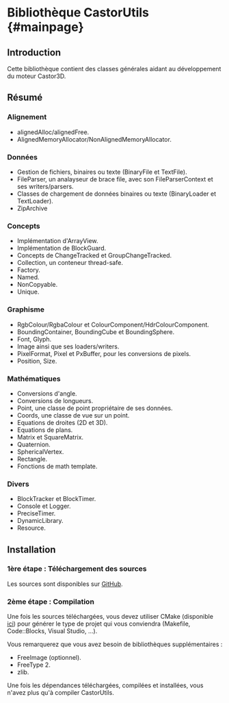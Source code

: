 ﻿Bibliothèque CastorUtils	{#mainpage}
========================

## Introduction

Cette bibliothèque contient des classes générales aidant au développement du moteur Castor3D.

## Résumé

### Alignement

- alignedAlloc/alignedFree.
- AlignedMemoryAllocator/NonAlignedMemoryAllocator.

### Données

- Gestion de fichiers, binaires ou texte (BinaryFile et TextFile).
- FileParser, un analayseur de brace file, avec son FileParserContext et ses writers/parsers.
- Classes de chargement de données binaires ou texte (BinaryLoader et TextLoader).
- ZipArchive

### Concepts

- Implémentation d'ArrayView.
- Implémentation de BlockGuard.
- Concepts de ChangeTracked et GroupChangeTracked.
- Collection, un conteneur thread-safe.
- Factory.
- Named.
- NonCopyable.
- Unique.

### Graphisme

- RgbColour/RgbaColour et ColourComponent/HdrColourComponent.
- BoundingContainer, BoundingCube et BoundingSphere.
- Font, Glyph.
- Image ainsi que ses loaders/writers.
- PixelFormat, Pixel et PxBuffer, pour les conversions de pixels.
- Position, Size.

### Mathématiques

- Conversions d'angle.
- Conversions de longueurs.
- Point, une classe de point propriétaire de ses données.
- Coords, une classe de vue sur un point.
- Equations de droites (2D et 3D).
- Equations de plans.
- Matrix et SquareMatrix.
- Quaternion.
- SphericalVertex.
- Rectangle.
- Fonctions de math template.

### Divers

- BlockTracker et BlockTimer.
- Console et Logger.
- PreciseTimer.
- DynamicLibrary.
- Resource.

## Installation

### 1ère étape : Téléchargement des sources

Les sources sont disponibles sur [GitHub](https://github.com/DragonJoker/Castor3D).

### 2ème étape : Compilation

Une fois les sources téléchargées, vous devez utiliser CMake (disponible [ici](http://www.cmake.org/cmake/resources/software.html)) pour générer le type de projet qui vous conviendra (Makefile, Code::Blocks, Visual Studio, ...).

Vous remarquerez que vous avez besoin de bibliothèques supplémentaires :
- FreeImage (optionnel).
- FreeType 2.
- zlib.

Une fois les dépendances téléchargées, compilées et installées, vous n'avez plus qu'à compiler CastorUtils.
